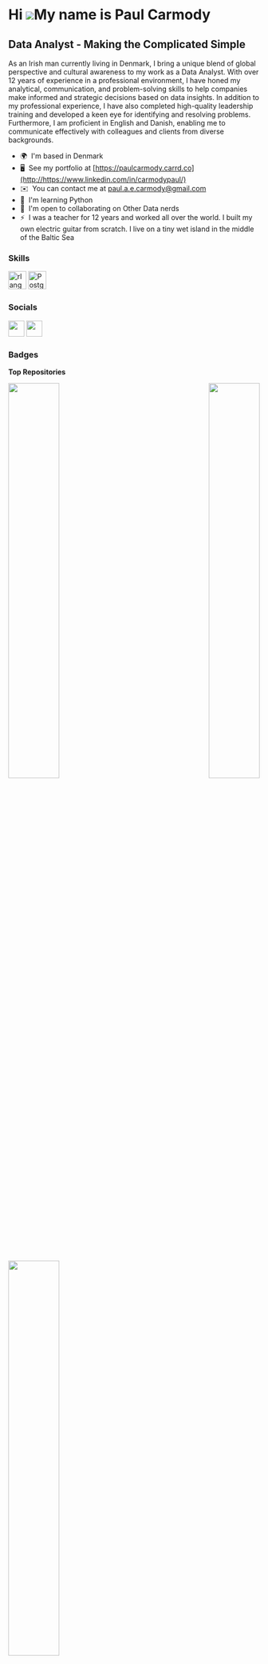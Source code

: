 Hi ![](https://user-images.githubusercontent.com/18350557/176309783-0785949b-9127-417c-8b55-ab5a4333674e.gif)My name is Paul Carmody
====================================================================================================================================

Data Analyst - Making the Complicated Simple
--------------------------------------------

As an Irish man currently living in Denmark, I bring a unique blend of global perspective and cultural awareness to my work as a Data Analyst. With over 12 years of experience in a professional environment, I have honed my analytical, communication, and problem-solving skills to help companies make informed and strategic decisions based on data insights. In addition to my professional experience, I have also completed high-quality leadership training and developed a keen eye for identifying and resolving problems. Furthermore, I am proficient in English and Danish, enabling me to communicate effectively with colleagues and clients from diverse backgrounds.

* 🌍  I'm based in Denmark
* 🖥️  See my portfolio at [https://paulcarmody.carrd.co](http://https://www.linkedin.com/in/carmodypaul/)
* ✉️  You can contact me at [paul.a.e.carmody@gmail.com](mailto:paul.a.e.carmody@gmail.com)
* 🧠  I'm learning Python
* 🤝  I'm open to collaborating on Other Data nerds
* ⚡  I was a teacher for 12 years and worked all over the world. I built my own electric guitar from scratch. I live on a tiny wet island in the middle of the Baltic Sea

### Skills


<p align="left">
<a href="https://www.r-project.org/" target="_blank" rel="noreferrer"><img src="https://raw.githubusercontent.com/danielcranney/readme-generator/main/public/icons/skills/rlang-colored.svg" width="36" height="36" alt="rlang" /></a>
<a href="https://www.postgresql.org/" target="_blank" rel="noreferrer"><img src="https://raw.githubusercontent.com/danielcranney/readme-generator/main/public/icons/skills/postgresql-colored.svg" width="36" height="36" alt="PostgreSQL" /></a>
</p>


### Socials

<p align="left"> <a href="https://www.github.com/cArmo85" target="_blank" rel="noreferrer"><img src="https://raw.githubusercontent.com/danielcranney/readme-generator/main/public/icons/socials/github.svg" width="32" height="32" /></a> <a href="https://www.linkedin.com/in/carmodypaul/" target="_blank" rel="noreferrer"><img src="https://raw.githubusercontent.com/danielcranney/readme-generator/main/public/icons/socials/linkedin.svg" width="32" height="32" /></a></p>

### Badges

<b>Top Repositories</b>

<div width="100%" align="center"><a href="https://github.com/cArmo85/https://github.com/cARMO85/BellaBeat" align="left"><img align="left" width="45%" src="https://github-readme-stats.vercel.app/api/pin/?username=cArmo85&repo=https://github.com/cARMO85/BellaBeat&title_color=0891b2&text_color=ffffff&icon_color=0891b2&bg_color=1c1917&hide_border=true&locale=en" /></a><a href="https://github.com/cArmo85/https://github.com/cARMO85/BikeShare" align="right"><img align="right" width="45%" src="https://github-readme-stats.vercel.app/api/pin/?username=cArmo85&repo=https://github.com/cARMO85/BikeShare&title_color=0891b2&text_color=ffffff&icon_color=0891b2&bg_color=1c1917&hide_border=true&locale=en" /></a></div><br /><br /><br /><br /><br /><br /><br />

<br /><br /><br /><br /><br />

<div width="100%" align="center"><a href="https://github.com/cArmo85/https://github.com/cARMO85/International_Football" align="left"><img align="left" width="45%" src="https://github-readme-stats.vercel.app/api/pin/?username=cArmo85&repo=https://github.com/cARMO85/International_Football&title_color=0891b2&text_color=ffffff&icon_color=0891b2&bg_color=1c1917&hide_border=true&locale=en" /></a></div>
